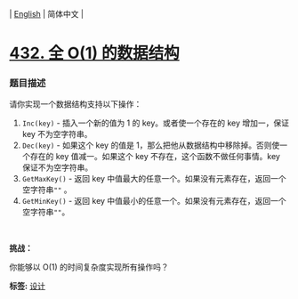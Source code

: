 | [English](README_EN.md) | 简体中文 |

# [432. 全 O(1) 的数据结构](https://leetcode-cn.com/problems/all-oone-data-structure)
 ### 题目描述
<p>请你实现一个数据结构支持以下操作：</p>

<ol>
	<li><code>Inc(key)</code> - 插入一个新的值为 1 的 key。或者使一个存在的 key 增加一，保证 key 不为空字符串。</li>
	<li><code>Dec(key)</code> - 如果这个 key 的值是 1，那么把他从数据结构中移除掉。否则使一个存在的 key 值减一。如果这个 key 不存在，这个函数不做任何事情。key 保证不为空字符串。</li>
	<li><code>GetMaxKey()</code> - 返回 key 中值最大的任意一个。如果没有元素存在，返回一个空字符串<code>&quot;&quot;</code> 。</li>
	<li><code>GetMinKey()</code> - 返回 key 中值最小的任意一个。如果没有元素存在，返回一个空字符串<code>&quot;&quot;</code>。</li>
</ol>

<p>&nbsp;</p>

<p><strong>挑战：</strong></p>

<p>你能够以 O(1) 的时间复杂度实现所有操作吗？</p>

**标签:**  [设计](https://leetcode-cn.com/tag/design) 